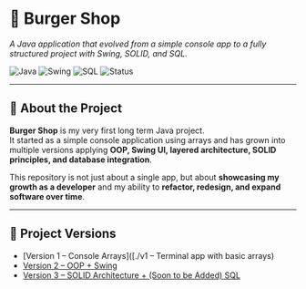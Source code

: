 # 🍔 Burger Shop
*A Java application that evolved from a simple console app to a fully structured project with Swing, SOLID, and SQL.*

![Java](https://img.shields.io/badge/Java-17-blue)
![Swing](https://img.shields.io/badge/Swing-GUI-orange)
![SQL](https://img.shields.io/badge/Database-SQL-green)
![Status](https://img.shields.io/badge/Status-Active-success)

---

## 📖 About the Project
**Burger Shop** is my very first long term Java project.  
It started as a simple console application using arrays and has grown into multiple versions 
applying **OOP, Swing UI, layered architecture, SOLID principles, and database integration**.  

This repository is not just about a single app, but about **showcasing my growth as a developer** and my ability to **refactor, redesign, and expand software over time**.

---

## 📂 Project Versions
- [Version 1 – Console Arrays]([./v1 – Terminal app with basic arrays)  
- [Version 2 – OOP + Swing](./v2-oop-swing)  
- [Version 3 – SOLID Architecture + (Soon to be Added) SQL](./v3-solid-architecture)  
 
